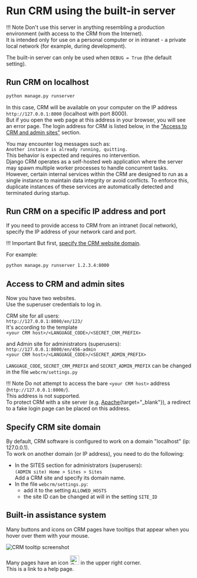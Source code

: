 # Run CRM using the built-in server

!!! Note
    Don't use this server in anything resembling a production environment (with access to the CRM from the Internet).  
    It is intended only for use on a personal computer or in intranet - a private local network (for example, during development).

The built-in server can only be used when `DEBUG = True` (the default setting).  

## Run CRM on localhost

``` cmd
python manage.py runserver
```

In this case, CRM will be available on your computer on the IP address `http://127.0.0.1:8000` (localhost with port 8000).  
But if you open the web page at this address in your browser, you will see an error page.
The login address for CRM is listed below, in the ["Access to CRM and admin sites"](#access-to-crm-and-admin-sites) section.

You may encounter log messages such as:  
`Another instance is already running, quitting.`  
This behavior is expected and requires no intervention.  
Django CRM operates as a self-hosted web application where the server may spawn multiple worker processes to handle concurrent tasks. However, certain internal services within the CRM are designed to run as a single instance to maintain data integrity or avoid conflicts. To enforce this, duplicate instances of these services are automatically detected and terminated during startup.

## Run CRM on a specific IP address and port

If you need to provide access to CRM from an intranet (local network), specify the IP address of your network card and port.

!!! Important
    But first, [specify the CRM website domain](#specify-crm-site-domain).

For example:

```cmd
python manage.py runserver 1.2.3.4:8000
```

## Access to CRM and admin sites

Now you have two websites.  
Use the superuser credentials to log in.  

CRM site for all users:  
`http://127.0.0.1:8000/en/123/`  
It's according to the template  
`<your CRM host>/<LANGUAGE_CODE>/<SECRET_CRM_PREFIX>`

and Admin site for administrators (superusers):  
`http://127.0.0.1:8000/en/456-admin`  
`<your CRM host>/<LANGUAGE_CODE>/<SECRET_ADMIN_PREFIX>`

`LANGUAGE_CODE`, `SECRET_CRM_PREFIX` and `SECRET_ADMIN_PREFIX`
can be changed in the file `webcrm/settings.py`

!!! Note 
    Do not attempt to access the bare `<your CRM host>` address (`http://127.0.0.1:8000/`).  
    This address is not supported.  
    To protect CRM with a site server (e.g. [Apache](https://httpd.apache.org/){target="_blank"}), a redirect to a fake login page can be placed on this address.

## Specify CRM site domain

By default, CRM software is configured to work on a domain "localhost" (ip: 127.0.0.1).  
To work on another domain (or IP address), you need to do the following:  

- In the SITES section for administrators (superusers):  
`(ADMIN site) Home > Sites > Sites`  
Add a CRM site and specify its domain name.
- In the file `webcrm/settings.py`:
  - add it to the setting `ALLOWED_HOSTS`
  - the site ID can be changed at will in the setting `SITE_ID`

## Built-in assistance system

Many buttons and icons on CRM pages have tooltips that appear when you hover over them with your mouse.

![CRM tooltip screenshot](img/crm_tooltip_screenshot.png)

Many pages have an icon <span style="vertical-align: baseline"><img src="../icons/question-mark.svg" alt="Question-mark icon" width="25" height="25"></span> in the upper right corner.  
This is a link to a help page.
